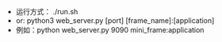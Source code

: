 - 运行方式： ./run.sh
- or: python3 web_server.py [port] [frame_name]:[application]
- 例如：python web_server.py 9090 mini_frame:application
